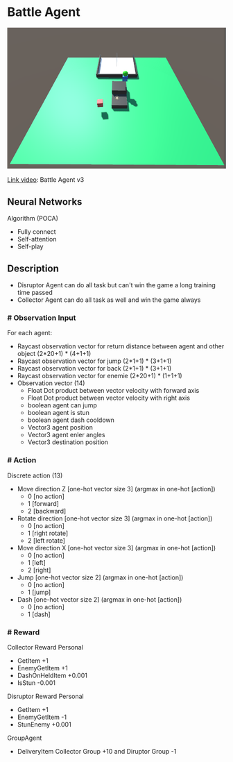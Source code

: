 # Battle Agent

![](https://github.com/phantichchai/rl-unity/blob/main/Image/battle-agent-v3.png)

[Link video](https://youtu.be/saH_OosGbnU): Battle Agent v3

## Neural Networks
Algorithm (POCA) 
- Fully connect
- Self-attention
- Self-play

## Description
- Disruptor Agent can do all task but can't win the game a long training time passed
- Collector Agent can do all task as well and win the game always

### **# Observation Input**
For each agent:
- Raycast observation vector for return distance between agent and other object (2*20+1) * (4+1+1)
- Raycast observation vector for jump (2*1+1) * (3+1+1)
- Raycast observation vector for back (2*1+1) * (3+1+1)
- Raycast observation vector for enemie (2*20+1) * (1+1+1)
- Observation vector (14)
  + Float Dot product between vector velocity with forward axis
  + Float Dot product between vector velocity with right axis  
  + boolean agent can jump
  + boolean agent is stun
  + boolean agent dash cooldown
  + Vector3 agent position
  + Vector3 agent enler angles
  + Vector3 destination position

### **# Action**
Discrete action (13)  
  - Move direction Z [one-hot vector size 3] (argmax in one-hot [action])
    - 0 [no action]
    - 1 [forward]
    - 2 [backward]
  - Rotate direction [one-hot vector size 3] (argmax in one-hot [action])
    - 0 [no action]
    - 1 [right rotate]
    - 2 [left rotate]
  - Move direction X [one-hot vector size 3] (argmax in one-hot [action])  
    - 0 [no action]
    - 1 [left]
    - 2 [right]
  - Jump [one-hot vector size 2] (argmax in one-hot [action])
    - 0 [no action]
    - 1 [jump]  
  - Dash [one-hot vector size 2] (argmax in one-hot [action])
    - 0 [no action]
    - 1 [dash]

### **# Reward**
Collector Reward Personal
  - GetItem +1
  - EnemyGetItem +1
  - DashOnHeldItem +0.001
  - IsStun -0.001

Disruptor Reward Personal
  - GetItem +1
  - EnemyGetItem -1
  - StunEnemy +0.001

GroupAgent
  - DeliveryItem Collector Group +10 and Diruptor Group -1
